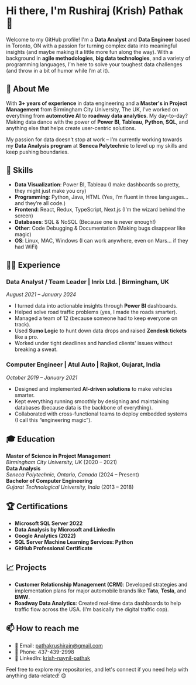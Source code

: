 # Hi there, I'm Rushiraj (Krish) Pathak 👋

Welcome to my GitHub profile! I'm a **Data Analyst** and **Data Engineer** based in Toronto, ON with a passion for turning complex data into meaningful insights (and maybe making it a little more fun along the way). With a background in **agile methodologies**, **big data technologies**, and a variety of programming languages, I’m here to solve your toughest data challenges (and throw in a bit of humor while I’m at it).

## 🚀 About Me
With **3+ years of experience** in data engineering and a **Master's in Project Management** from Birmingham City University, The UK, I’ve worked on everything from **automotive AI** to **roadway data analytics**. My day-to-day? Making data dance with the power of **Power BI**, **Tableau**, **Python**, **SQL**, and anything else that helps create user-centric solutions. 

My passion for data doesn’t stop at work – I’m currently working towards my **Data Analysis program** at **Seneca Polytechnic** to level up my skills and keep pushing boundaries. 

## 🎯 Skills
- **Data Visualization**: Power BI, Tableau (I make dashboards so pretty, they might just make you cry)
- **Programming**: Python, Java, HTML (Yes, I’m fluent in three languages... and they’re all code.)
- **Frontend**: React, Redux, TypeScript, Next.js (I’m the wizard behind the screen)
- **Databases**: SQL & NoSQL (Because one is never enough!)
- **Other**: Code Debugging & Documentation (Making bugs disappear like magic)
- **OS**: Linux, MAC, Windows (I can work anywhere, even on Mars... if they had WiFi)

## 👨‍💻 Experience

### Data Analyst / Team Leader | Inrix Ltd. | Birmingham, UK
*August 2021 – January 2024*  
- I turned data into actionable insights through **Power BI** dashboards.
- Helped solve road traffic problems (yes, I made the roads smarter).  
- Managed a team of 12 (because someone had to keep everyone on track).  
- Used **Sumo Logic** to hunt down data drops and raised **Zendesk tickets** like a pro.  
- Worked under tight deadlines and handled clients' issues without breaking a sweat.

### Computer Engineer | Atul Auto | Rajkot, Gujarat, India
*October 2019 – January 2021*  
- Designed and implemented **AI-driven solutions** to make vehicles smarter.  
- Kept everything running smoothly by designing and maintaining databases (because data is the backbone of everything).  
- Collaborated with cross-functional teams to deploy embedded systems (I call this “engineering magic”).  

## 🎓 Education

**Master of Science in Project Management**  
*Birmingham City University, UK* (2020 – 2021)  
**Data Analysis**  
*Seneca Polytechnic, Ontario, Canada* (2024 – Present)  
**Bachelor of Computer Engineering**  
*Gujarat Technological University, India* (2013 – 2018)

## 🏆 Certifications
- **Microsoft SQL Server 2022**  
- **Data Analysis by Microsoft and LinkedIn**  
- **Google Analytics (2022)**  
- **SQL Server Machine Learning Services: Python**  
- **GitHub Professional Certificate**

## 📈 Projects
- **Customer Relationship Management (CRM)**: Developed strategies and implementation plans for major automobile brands like **Tata**, **Tesla**, and **BMW**.  
- **Roadway Data Analytics**: Created real-time data dashboards to help traffic flow across the USA. (I’m basically the digital traffic cop).

## 📫 How to reach me
- 📧 Email: [pathakrushirajn@gmail.com](mailto:pathakrushirajn@gmail.com)
- 📱 Phone: 437-439-2998
- 🔗 LinkedIn: [krish-naynil-pathak](https://www.linkedin.com/in/krish-naynil-pathak)

Feel free to explore my repositories, and let's connect if you need help with anything data-related! 😊
